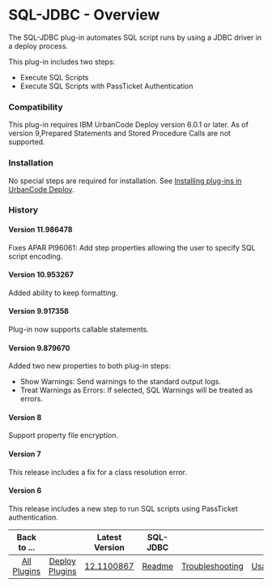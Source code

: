
SQL-JDBC - Overview
===================

The SQL-JDBC plug-in automates SQL script runs by using a JDBC driver in a deploy process.

This plug-in includes two steps:

* Execute SQL Scripts
* Execute SQL Scripts with PassTicket Authentication

### Compatibility

This plug-in requires IBM UrbanCode Deploy version 6.0.1 or later. As of version 9,Prepared Statements and Stored Procedure Calls are not supported.

### Installation

No special steps are required for installation. See [Installing plug-ins in UrbanCode Deploy](https://www.urbancode.com/resource/installing-plug-ins-in-urbancode-products/ "Installing plug-ins in UrbanCode Deploy").

### History

#### Version 11.986478

Fixes APAR PI96061: Add step properties allowing the user to specify SQL script encoding.

#### Version 10.953267

Added ability to keep formatting.

#### Version 9.917358

Plug-in now supports callable statements.

#### Version 9.879670

Added two new properties to both plug-in steps:

* Show Warnings: Send warnings to the standard output logs.
* Treat Warnings as Errors: If selected, SQL Warnings will be treated as errors.

#### Version 8

Support property file encryption.

#### Version 7

This release includes a fix for a class resolution error.

#### Version 6

This release includes a new step to run SQL scripts using PassTicket authentication.


|          Back to ...          |                                |                                                    Latest Version                                                     |      SQL-JDBC       |||||
|:-----------------------------:|:------------------------------:|:---------------------------------------------------------------------------------------------------------------------:|:-------------------:| :---: | :---: | :---: | :---: |
| [All Plugins](../../index.md) | [Deploy Plugins](../README.md) | [12.1100867](https://raw.githubusercontent.com/UrbanCode/IBM-UCD-PLUGINS/main/files/SQL-JDBC/SQL-JDBC-12.1100867.zip) | [Readme](README.md) |[Troubleshooting](troubleshooting.md)|[Usage](usage.md)|[Steps](steps.md)|[Downloads](downloads.md)|
